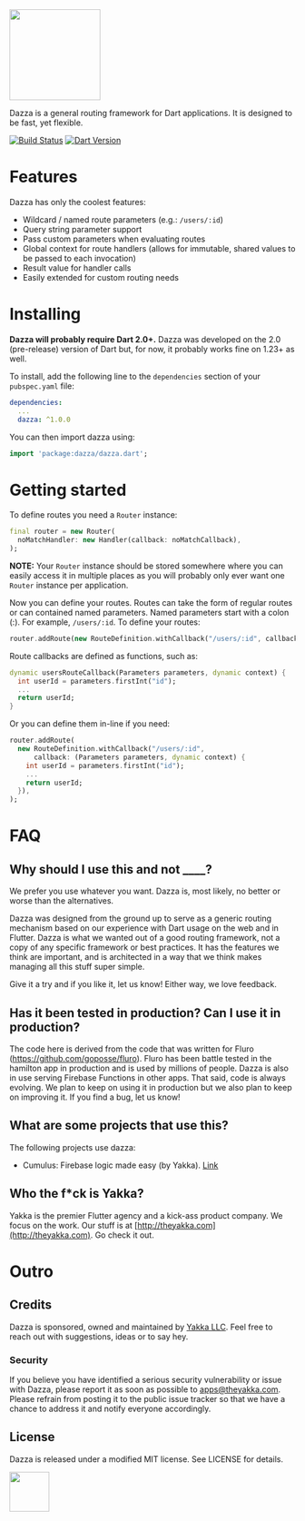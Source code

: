 
<img src="https://storage.googleapis.com/product-logos/logo_dazza.png" align="center" width="160">

Dazza is a general routing framework for Dart applications. It is designed to
be fast, yet flexible.

[![Build Status](https://travis-ci.org/theyakka/dazza.svg?branch=master)](https://travis-ci.org/theyakka/dazza)
[![Dart Version](https://img.shields.io/badge/Dart-2.0+-lightgrey.svg)](https://dartlang.org/)

# Features

Dazza has only the coolest features:
- Wildcard / named route parameters (e.g.: `/users/:id`)
- Query string parameter support
- Pass custom parameters when evaluating routes
- Global context for route handlers (allows for immutable, shared values to be passed to each invocation)
- Result value for handler calls
- Easily extended for custom routing needs

# Installing

**Dazza will probably require Dart 2.0+.** Dazza was developed on the 2.0 (pre-release) version of Dart but, for now, it probably works fine on 1.23+ as well.

To install, add the following line to the `dependencies` section of your `pubspec.yaml` file:

```yaml
dependencies:
  ...
  dazza: ^1.0.0

```

You can then import dazza using:

```dart
import 'package:dazza/dazza.dart';
```

# Getting started

To define routes you need a `Router` instance:

```dart
final router = new Router(
  noMatchHandler: new Handler(callback: noMatchCallback),
);
```

**NOTE:** Your `Router` instance should be stored somewhere where you can easily access it in multiple places as you will probably only ever want one `Router` instance per application.

Now you can define your routes. Routes can take the form of regular routes or can contained named parameters. Named parameters start with a colon (:). For example, `/users/:id`. To define your routes:

```dart
router.addRoute(new RouteDefinition.withCallback("/users/:id", callback: usersRouteCallback));
```

Route callbacks are defined as functions, such as:

```dart
dynamic usersRouteCallback(Parameters parameters, dynamic context) {
  int userId = parameters.firstInt("id");
  ...
  return userId;
}
```

Or you can define them in-line if you need:

```dart
router.addRoute(
  new RouteDefinition.withCallback("/users/:id",
      callback: (Parameters parameters, dynamic context) {
    int userId = parameters.firstInt("id");
    ...
    return userId;
  }),
);
```

# FAQ

## Why should I use this and not ____?

We prefer you use whatever you want. Dazza is, most likely, no better or worse than the alternatives.

Dazza was designed from the ground up to serve as a generic routing mechanism based on our experience with Dart usage on the web and in Flutter. Dazza is what we wanted out of a good routing framework, not a copy of any specific framework or best practices. It has the features we think are important, and is architected in a way that we think makes managing all this stuff super simple.

Give it a try and if you like it, let us know! Either way, we love feedback.

## Has it been tested in production? Can I use it in production?

The code here is derived from the code that was written for Fluro (https://github.com/goposse/fluro). Fluro has been battle tested in the hamilton app in production and is used by millions of people. Dazza is also in use serving Firebase Functions in other apps. That said, code is always evolving. We plan to keep on using it in production but we also plan to keep on improving it. If you find a bug, let us know!

## What are some projects that use this?

The following projects use dazza:
- Cumulus: Firebase logic made easy (by Yakka). [Link](https://github.com/theyakka/cumulus)

## Who the f*ck is Yakka?

Yakka is the premier Flutter agency and a kick-ass product company. We focus on the work. Our stuff is at [http://theyakka.com](http://theyakka.com). Go check it out.

# Outro

## Credits

Dazza is sponsored, owned and maintained by [Yakka LLC](http://theyakka.com). Feel free to reach out with suggestions, ideas or to say hey.

### Security

If you believe you have identified a serious security vulnerability or issue with Dazza, please report it as soon as possible to apps@theyakka.com. Please refrain from posting it to the public issue tracker so that we have a chance to address it and notify everyone accordingly.

## License

Dazza is released under a modified MIT license. See LICENSE for details.

<img src="https://storage.googleapis.com/yakka-logos/logo_wordmark.png" align="center" width="70">
